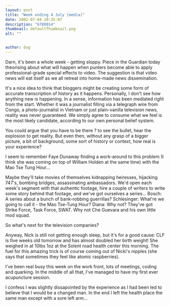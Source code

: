 ```yaml
---
layout: post
title: "Week ending 4 July [media]"
date: 2002-07-04 20:35:07
description: "6780014"
thumbnail: defaultThumbnail.png
alt: ""


author: dug
---
```


<p>Darn, it's been a whole week - getting sloppy. Piece in the Guardian today theorising about what will happen when punters become able to apply professional-grade special effects to video. The suggestion is that video news will eat itself as we all retreat into home-made news dissemination.</p>

<p>It's a nice idea to think that bloggers might be creating some form of accurate transcription of history as it happens. Personally, I don't see how anything new is happening. In a sense, information has been mediated right from the start. Whether it was a journalist filling via a telegraph wire from Congo, a photo-journalist in Vietnam or just plain-vanilla television news, reality was never guaranteed. We simply agree to consume what we feel is the most likely candidate, according to our own personal belief system.</p>

<p>You could argue that you have to be there ? to see the bullet, hear the explosion to get reality. But even then, without any grasp of a bigger picture, a bit of background, some sort of history or context, how real is your experience?</p>

<p>I seem to remember Faye Dunaway finding a work-around to this problem (I think she was coming on top of William Holden at the same time) with the Mao Tse Tung Hour...</p>

<p><span class="bquote"> Maybe they'll take movies of themselves kidnapping heiresses, hijacking 747's, bombing bridges, assassinating ambassadors. We'd open each week's segment with that authentic footage, hire a couple of writers to write some story behind that footage, and we've got ourselves a series... Bosch: A series about a bunch of bank-robbing guerrillas? Schlesinger: What're we going to call it - the Mao Tse-Tung Hour? Diana: Why not? They've got Strike Force, Task Force, <span class="caps">SWAT.</span> Why not Che Guevara and his own little mod squad. </span></p>

<p>So what's next for the television companies?</p>

<p>Anyway, Nick is still not getting enough sleep, but it's for a good cause: <span class="caps">CLF </span>is five weeks old tomorrow and has almost doubled her birth weight! She weighed in at 10lbs 1oz at the Solent road health center this morning. The fuel for this amazing trick is of course coming out of Nicki's nipples (she says that sometimes they feel like atomic raspberries).</p>

<p>I've been real busy this week on the work front, lots of meetings, coding and quarking. In the middle of all that, I've managed to have my first ever acupuncture session.</p>

<p>I confess I was slightly dissapointed by the experience as I had been led to believe that I would be a changed man. In the end I left the health place the same man except with a sore left arm...</p>

